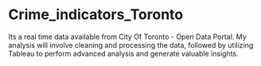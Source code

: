 # Crime_indicators_Toronto
Its a real time data available from City Of Toronto - Open Data Portal. My analysis will involve cleaning and processing the data, followed by utilizing Tableau to perform advanced analysis and generate valuable insights.
